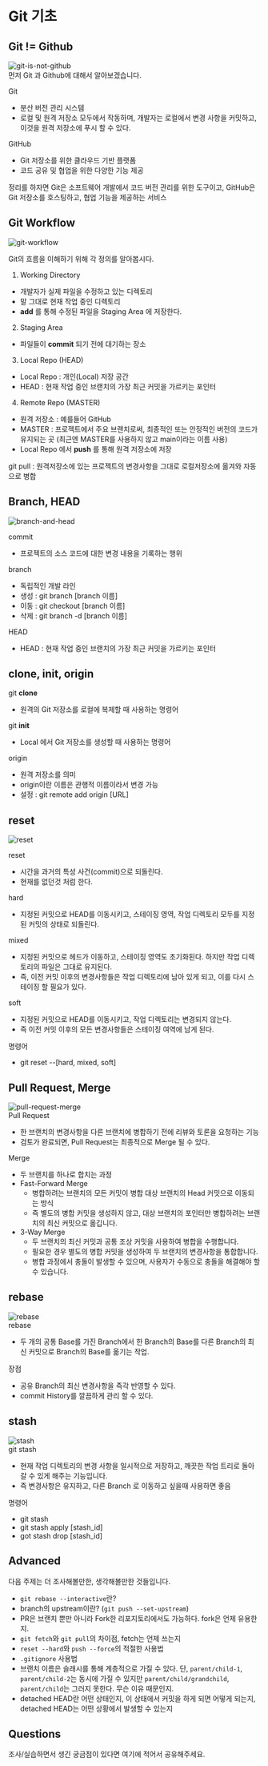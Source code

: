 # Git 기초

## Git != Github
![git-is-not-github](https://user-images.githubusercontent.com/51331195/160232512-3d6686ca-4ae3-4f11-a8d7-c893c0a7526a.png)  
먼저 Git 과 Github에 대해서 알아보겠습니다.

Git
- 분산 버전 관리 시스템
- 로컬 및 원격 저장소 모두에서 작동하며, 개발자는 로컬에서 변경 사항을 커밋하고, 이것을 원격 저장소에 푸시 할 수 있다.

GitHub
- Git 저장소를 위한 클라우드 기반 플랫폼
- 코드 공유 및 협업을 위한 다양한 기능 제공

정리를 하자면 Git은 소프트웨어 개발에서 코드 버전 관리를 위한 도구이고, GitHub은 Git 저장소를 호스팅하고, 협업 기능을 제공하는 서비스

## Git Workflow
![git-workflow](https://cdn-media-1.freecodecamp.org/images/1*iL2J8k4ygQlg3xriKGimbQ.png)  

Git의 흐름을 이해하기 위해 각 정의를 알아봅시다.

1. Working Directory
- 개발자가 실제 파일을 수정하고 있는 디렉토리
- 말 그대로 현재 작업 중인 디렉토리
- **add** 를 통해 수정된 파일을 Staging Area 에 저장한다.
2. Staging Area
- 파일들이 **commit** 되기 전에 대기하는 장소
3. Local Repo (HEAD)
- Local Repo : 개인(Local) 저장 공간
- HEAD : 현재 작업 중인 브랜치의 가장 최근 커밋을 가르키는 포인터
4. Remote Repo (MASTER)
- 원격 저장소 : 예를들어 GitHub
- MASTER : 프로젝트에서 주요 브랜치로써, 최종적인 또는 안정적인 버전의 코드가 유지되는 곳 (최근엔 MASTER를 사용하지 않고 main이라는 이름 사용)
- Local Repo 에서 **push** 를 통해 원격 저장소에 저장

git pull : 원격저장소에 있는 프로젝트의 변경사항을 그대로 로컬저장소에 옮겨와 자동으로 병합

## Branch, HEAD
![branch-and-head](https://ihatetomatoes.net/wp-content/uploads/2020/04/07-head-pointer.png)  

commit
- 프로젝트의 소스 코드에 대한 변경 내용을 기록하는 행위
  
branch
- 독립적인 개발 라인
- 생성 : git branch [branch 이름]
- 이동 : git checkout [branch 이름]
- 삭제 : git branch -d [branch 이름]

HEAD
- HEAD : 현재 작업 중인 브랜치의 가장 최근 커밋을 가르키는 포인터

## clone, init, origin
git **clone**
- 원격의 Git 저장소를 로컬에 복제할 때 사용하는 명령어

git **init**
- Local 에서 Git 저장소를 생성할 때 사용하는 명령어

origin
- 원격 저장소를 의미
- origin이란 이름은 관행적 이름이라서 변경 가능
- 설정 : git remote add origin [URL]

## reset
![reset](https://user-images.githubusercontent.com/51331195/160235594-8836570b-e8bf-484a-bb92-b2bd6d873066.png)  

reset
- 시간을 과거의 특성 사건(commit)으로 되돌린다.
- 현재를 없던것 처럼 한다.
  
hard
- 지정된 커밋으로 HEAD를 이동시키고, 스테이징 영역, 작업 디렉토리 모두를 지정된 커밋의 상태로 되돌린다.

mixed
- 지정된 커밋으로 헤드가 이동하고, 스테이징 영역도 초기화된다. 하지만 작업 디렉토리의 파일은 그대로 유지된다.
- 즉, 이전 커밋 이후의 변경사항들은 작업 디렉토리에 남아 있게 되고, 이를 다시 스테이징 할 필요가 있다.

soft
- 지정된 커밋으로 HEAD를 이동시키고, 작업 디렉토리는 변경되지 않는다.
- 즉 이전 커밋 이후의 모든 변경사항들은 스테이징 여역에 남게 된다.

명령어
- git reset --[hard, mixed, soft]

## Pull Request, Merge
![pull-request-merge](https://atlassianblog.wpengine.com/wp-content/uploads/bitbucket411-blog-1200x-branches2.png)  
Pull Request
- 한 브랜치의 변경사항을 다른 브랜치에 병합하기 전에 리뷰와 토론을 요청하는 기능
- 검토가 완료되면, Pull Request는 최종적으로 Merge 될 수 있다.

Merge
- 두 브랜치를 하나로 합치는 과정
- Fast-Forward Merge
  - 병합하려는 브랜치의 모든 커밋이 병합 대상 브랜치의 Head 커밋으로 이동되는 방식
  - 즉 별도의 병합 커밋을 생성하지 않고, 대상 브랜치의 포인터만 병합하려는 브랜치의 최신 커밋으로 옮깁니다.
- 3-Way Merge
  - 두 브랜치의 최신 커밋과 공통 조상 커밋을 사용하여 병합을 수행합니다. 
  - 필요한 경우 별도의 병합 커밋을 생성하여 두 브랜치의 변경사항을 통합합니다.
  - 병합 과정에서 충돌이 발생할 수 있으며, 사용자가 수동으로 충돌을 해결해야 할 수 있습니다.

## rebase
![rebase](https://user-images.githubusercontent.com/51331195/160234052-7fe70f85-5906-4474-b809-782adae92b3c.png)  
rebase
- 두 개의 공통 Base를 가진 Branch에서 한 Branch의 Base를 다른 Branch의 최신 커밋으로 Branch의 Base를 옮기는 작업.

장점
- 공유 Branch의 최신 변경사항을 즉각 반영할 수 있다.
- commit History를 깔끔하게 관리 할 수 있다.

## stash
![stash](https://d8it4huxumps7.cloudfront.net/bites/wp-content/banners/2023/4/642a663eaff96_git_stash.png)  
git stash
- 현재 작업 디렉토리의 변경 사항을 일시적으로 저장하고, 깨끗한 작업 트리로 돌아갈 수 있게 해주는 기능입니다. 
- 즉 변경사항은 유지하고, 다른 Branch 로 이동하고 싶을때 사용하면 좋음
  
명령어
- git stash
- git stash apply [stash_id]
- got stash drop [stash_id]


## Advanced
다음 주제는 더 조사해볼만한, 생각해볼만한 것들입니다. 
- `git rebase --interactive`란?
- branch의 upstream이란? (`git push --set-upstream`)
- PR은 브랜치 뿐만 아니라 Fork한 리포지토리에서도 가능하다. fork은 언제 유용한지. 
- `git fetch`와 `git pull`의 차이점, fetch는 언제 쓰는지
- `reset --hard`와 `push --force`의 적절한 사용법
- `.gitignore` 사용법
- 브랜치 이름은 슬래시를 통해 계층적으로 가질 수 있다. 단, `parent/child-1`, `parent/child-2`는 동시에 가질 수 있지만 `parent/child/grandchild`, `parent/child`는 그러지 못한다. 무슨 이유 때문인지. 
- detached HEAD란 어떤 상태인지, 이 상태에서 커밋을 하게 되면 어떻게 되는지, detached HEAD는 어떤 상황에서 발생할 수 있는지

## Questions
조사/실습하면서 생긴 궁금점이 있다면 여기에 적어서 공유해주세요.
